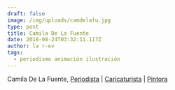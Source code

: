 ```yaml
---
draft: false
image: /img/uploads/camdelafu.jpg
type: post
title: Camila De La Fuente
date: 2018-08-24T03:32:11.117Z
author: la r-ev
tags:
  - periodismo animación ilustración
---
```

Camila De La Fuente, [Periodista](http://camdelafu.com/blog/) | [Caricaturista](https://www.instagram.com/camdelafu/) | [Pintora](https://www.instagram.com/camdelafu/)
